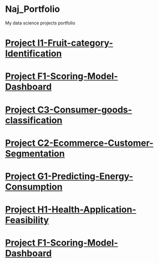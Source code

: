 # Naj_Portfolio
My data science projects portfolio

# [Project I1-Fruit-category-Identification](https://github.com/Najtrg18/I1-Fruit-Category-Identification)

# [Project F1-Scoring-Model-Dashboard](https://github.com/Najtrg18/F1-Scoring-Model-Dashboard)

# [Project C3-Consumer-goods-classification](https://github.com/Najtrg18/C3-Consumer-Goods-Classification)

# [Project C2-Ecommerce-Customer-Segmentation](https://github.com/Najtrg18/C2-Ecommerce-Customer-Segmentation)

# [Project G1-Predicting-Energy-Consumption](https://github.com/Najtrg18/G1-Predicting-Energy-Consumption)

# [Project H1-Health-Application-Feasibility](https://github.com/Najtrg18/H1-Health-Application-Feasibility)

# [Project F1-Scoring-Model-Dashboard](https://github.com/Najtrg18/F1-Scoring-Model-Dashboard)
